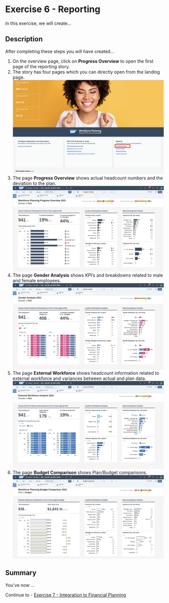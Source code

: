 # Exercise 6 - Reporting

In this exercise, we will create...

## Description

After completing these steps you will have created...


1. On the overview page, click on **Progress Overview** to open the first page of the reporting story.
2. The story has four pages which you can directly open from the landing page.
<br>![](/exercises/ex6/images/06_0001.png)
3. The page **Progress Overview** shows actual headcount numbers and the deviation to the plan.
<br>![](/exercises/ex6/images/06_0002.png)
4. The page **Gender Analysis** shows KPI’s and breakdowns related to male and female employees.
<br>![](/exercises/ex6/images/06_0003.png)
5. The page **External Workforce** shows headcount information related to external workforce and variances between actual and plan data.
<br>![](/exercises/ex6/images/06_0004.png)
6. The page **Budget Comparison** shows Plan/Budget comparisons.
<br>![](/exercises/ex6/images/06_0005.png)

## Summary

You've now ...

Continue to - [Exercise 7 - Integration to Financial Planning](../ex7/README.md)
